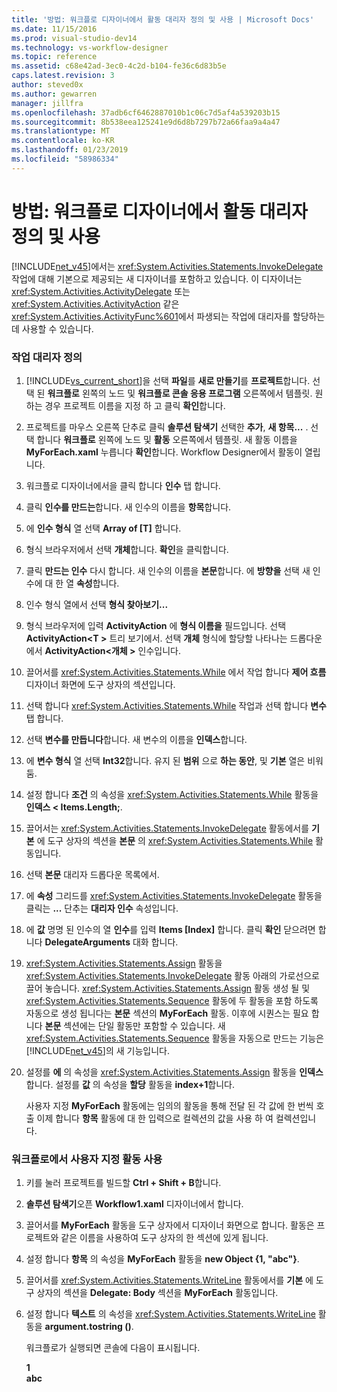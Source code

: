 ```yaml
---
title: '방법: 워크플로 디자이너에서 활동 대리자 정의 및 사용 | Microsoft Docs'
ms.date: 11/15/2016
ms.prod: visual-studio-dev14
ms.technology: vs-workflow-designer
ms.topic: reference
ms.assetid: c68e42ad-3ec0-4c2d-b104-fe36c6d83b5e
caps.latest.revision: 3
author: steved0x
ms.author: gewarren
manager: jillfra
ms.openlocfilehash: 37adb6cf6462887010b1c06c7d5af4a539203b15
ms.sourcegitcommit: 8b538eea125241e9d6d8b7297b72a66faa9a4a47
ms.translationtype: MT
ms.contentlocale: ko-KR
ms.lasthandoff: 01/23/2019
ms.locfileid: "58986334"
---
```

# <a name="how-to-define-and-consume-activity-delegates-in-the-workflow-designer"></a>방법: 워크플로 디자이너에서 활동 대리자 정의 및 사용
[!INCLUDE[net_v45](../includes/net-v45-md.md)]에서는 <xref:System.Activities.Statements.InvokeDelegate> 작업에 대해 기본으로 제공되는 새 디자이너를 포함하고 있습니다. 이 디자이너는 <xref:System.Activities.ActivityDelegate> 또는 <xref:System.Activities.ActivityAction> 같은 <xref:System.Activities.ActivityFunc%601>에서 파생되는 작업에 대리자를 할당하는 데 사용할 수 있습니다.  
  
### <a name="define-an-activity-delegate"></a>작업 대리자 정의  
  
1. [!INCLUDE[vs_current_short](../includes/vs-current-short-md.md)]을 선택 **파일**를 **새로 만들기**를 **프로젝트**합니다. 선택 된 **워크플로** 왼쪽의 노드 및 **워크플로 콘솔 응용 프로그램** 오른쪽에서 템플릿. 원하는 경우 프로젝트 이름을 지정 하 고 클릭 **확인**합니다.  
  
2. 프로젝트를 마우스 오른쪽 단추로 클릭 **솔루션 탐색기** 선택한 **추가**, **새 항목...** . 선택 합니다 **워크플로** 왼쪽에 노드 및 **활동** 오른쪽에서 템플릿. 새 활동 이름을 **MyForEach.xaml** 누릅니다 **확인**합니다. Workflow Designer에서 활동이 열립니다.  
  
3. 워크플로 디자이너에서을 클릭 합니다 **인수** 탭 합니다.  
  
4. 클릭 **인수를 만드는**합니다. 새 인수의 이름을 **항목**합니다.  
  
5. 에 **인수 형식** 열 선택 **Array of [T]** 합니다.  
  
6. 형식 브라우저에서 선택 **개체**합니다. **확인**을 클릭합니다.  
  
7. 클릭 **만드는 인수** 다시 합니다. 새 인수의 이름을 **본문**합니다. 에 **방향을** 선택 새 인수에 대 한 열 **속성**합니다.  
  
8. 인수 형식 열에서 선택 **형식 찾아보기...**  
  
9. 형식 브라우저에 입력 **ActivityAction** 에 **형식 이름을** 필드입니다. 선택 **ActivityAction\<T >** 트리 보기에서. 선택 **개체** 형식에 할당할 나타나는 드롭다운에서 **ActivityAction\<개체 >** 인수입니다.  
  
10. 끌어서를 <xref:System.Activities.Statements.While> 에서 작업 합니다 **제어 흐름** 디자이너 화면에 도구 상자의 섹션입니다.  
  
11. 선택 합니다 <xref:System.Activities.Statements.While> 작업과 선택 합니다 **변수** 탭 합니다.  
  
12. 선택 **변수를 만듭니다**합니다. 새 변수의 이름을 **인덱스**합니다.  
  
13. 에 **변수 형식** 열 선택 **Int32**합니다. 유지 된 **범위** 으로 **하는 동안**, 및 **기본** 열은 비워 둠.  
  
14. 설정 합니다 **조건** 의 속성을 <xref:System.Activities.Statements.While> 활동을 **인덱스 < Items.Length;**.  
  
15. 끌어서는 <xref:System.Activities.Statements.InvokeDelegate> 활동에서를 **기본** 에 도구 상자의 섹션을 **본문** 의 <xref:System.Activities.Statements.While> 활동입니다.  
  
16. 선택 **본문** 대리자 드롭다운 목록에서.  
  
17. 에 **속성** 그리드를 <xref:System.Activities.Statements.InvokeDelegate> 활동을 클릭는 **...** 단추는 **대리자 인수** 속성입니다.  
  
18. 에 **값** 명명 된 인수의 열 **인수**를 입력 **Items [Index]** 합니다. 클릭 **확인** 닫으려면 합니다 **DelegateArguments** 대화 합니다.  
  
19. <xref:System.Activities.Statements.Assign> 활동을 <xref:System.Activities.Statements.InvokeDelegate> 활동 아래의 가로선으로 끌어 놓습니다. <xref:System.Activities.Statements.Assign> 활동 생성 될 및 <xref:System.Activities.Statements.Sequence> 활동에 두 활동을 포함 하도록 자동으로 생성 됩니다는 **본문** 섹션의 **MyForEach** 활동. 이후에 시퀀스는 필요 합니다 **본문** 섹션에는 단일 활동만 포함할 수 있습니다. 새 <xref:System.Activities.Statements.Sequence> 활동을 자동으로 만드는 기능은 [!INCLUDE[net_v45](../includes/net-v45-md.md)]의 새 기능입니다.  
  
20. 설정를 **에** 의 속성을 <xref:System.Activities.Statements.Assign> 활동을 **인덱스**합니다. 설정를 **값** 의 속성을 **할당** 활동을 **index+1**합니다.  
  
    사용자 지정 **MyForEach** 활동에는 임의의 활동을 통해 전달 된 각 값에 한 번씩 호출 이제 합니다 **항목** 활동에 대 한 입력으로 컬렉션의 값을 사용 하 여 컬렉션입니다.  
  
### <a name="use-the-custom-activity-in-a-workflow"></a>워크플로에서 사용자 지정 활동 사용  
  
1. 키를 눌러 프로젝트를 빌드할 **Ctrl + Shift + B**합니다.  
  
2. **솔루션 탐색기**오픈 **Workflow1.xaml** 디자이너에서 합니다.  
  
3. 끌어서를 **MyForEach** 활동을 도구 상자에서 디자이너 화면으로 합니다. 활동은 프로젝트와 같은 이름을 사용하여 도구 상자의 한 섹션에 있게 됩니다.  
  
4. 설정 합니다 **항목** 의 속성을 **MyForEach** 활동을 **new Object {1, "abc"}**.  
  
5. 끌어서를 <xref:System.Activities.Statements.WriteLine> 활동에서를 **기본** 에 도구 상자의 섹션을 **Delegate: Body** 섹션을 **MyForEach** 활동입니다.  
  
6. 설정 합니다 **텍스트** 의 속성을 <xref:System.Activities.Statements.WriteLine> 활동을 **argument.tostring ()**.  
  
   워크플로가 실행되면 콘솔에 다음이 표시됩니다.  
  
   **1**   
   **abc**